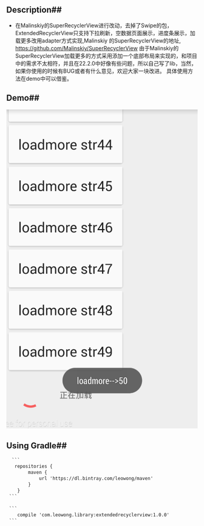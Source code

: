 ## Description##
* 在Malinskiy的SuperRecyclerView进行改动，去掉了Swipe的包，ExtendedRecyclerView只支持下拉刷新，空数据页面展示，进度条展示，加载更多改用adapter方式实现,Malinskiy 的SuperRecyclerView的地址, https://github.com/Malinskiy/SuperRecyclerView
由于Malinskiy的SuperRecyclerView加载更多的方式采用添加一个底部布局来实现的，和项目中的需求不太相符，并且在22.2.0中好像有些问题，所以自己写了lib，当然，如果你使用的时候有BUG或者有什么意见，欢迎大家一块改进。
具体使用方法在demo中可以借鉴。
## Demo##
![image](https://github.com/wanglg/resource/blob/master/20150630112733.png)
## Using Gradle##
      ```
       repositories {
            maven {
                url 'https://dl.bintray.com/leowong/maven'
            }
        }
     ```

     ```
        compile 'com.leowong.library:extendedrecyclerview:1.0.0'
     ```
